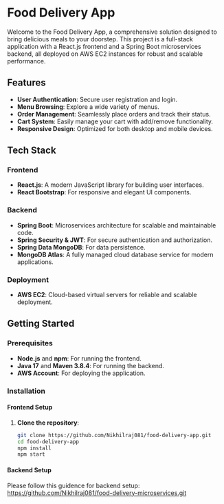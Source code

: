 # Food Delivery App

Welcome to the Food Delivery App, a comprehensive solution designed to bring delicious meals to your doorstep. This project is a full-stack application with a React.js frontend and a Spring Boot microservices backend, all deployed on AWS EC2 instances for robust and scalable performance.

## Features

- **User Authentication**: Secure user registration and login.
- **Menu Browsing**: Explore a wide variety of menus.
- **Order Management**: Seamlessly place orders and track their status.
- **Cart System**: Easily manage your cart with add/remove functionality.
- **Responsive Design**: Optimized for both desktop and mobile devices.

## Tech Stack

### Frontend
- **React.js**: A modern JavaScript library for building user interfaces.
- **React Bootstrap**: For responsive and elegant UI components.

### Backend
- **Spring Boot**: Microservices architecture for scalable and maintainable code.
- **Spring Security & JWT**: For secure authentication and authorization.
- **Spring Data MongoDB**: For data persistence.
- **MongoDB Atlas**: A fully managed cloud database service for modern applications.

### Deployment
- **AWS EC2**: Cloud-based virtual servers for reliable and scalable deployment.

## Getting Started

### Prerequisites
- **Node.js** and **npm**: For running the frontend.
- **Java 17** and **Maven 3.8.4**: For running the backend.
- **AWS Account**: For deploying the application.

### Installation

#### Frontend Setup

1.  **Clone the repository**:
    ```bash
    git clone https://github.com/Nikhilraj081/food-delivery-app.git
    cd food-delivery-app
    npm install
    npm start
    ```
  #### Backend Setup
  Please follow this guidence for backend setup:
  https://github.com/Nikhilraj081/food-delivery-microservices.git 

